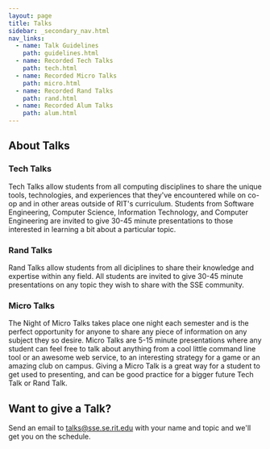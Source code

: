 ```yaml
---
layout: page
title: Talks
sidebar: _secondary_nav.html
nav_links:
  - name: Talk Guidelines
    path: guidelines.html
  - name: Recorded Tech Talks
    path: tech.html
  - name: Recorded Micro Talks
    path: micro.html
  - name: Recorded Rand Talks
    path: rand.html
  - name: Recorded Alum Talks
    path: alum.html
---
```


## About Talks

### Tech Talks
Tech Talks allow students from all computing disciplines to share the unique tools, technologies, and experiences that they've encountered while on co-op and in other areas outside of RIT's curriculum. Students from Software Engineering, Computer Science, Information Technology, and Computer Engineering are invited to give 30-45 minute presentations to those interested in learning a bit about a particular topic.

### Rand Talks
Rand Talks allow students from all diciplines to share their knowledge and expertise within any field. All students are invited to give 30-45 minute presentations on any topic they wish to share with the SSE community.

### Micro Talks
The Night of Micro Talks takes place one night each semester and is the perfect opportunity for anyone to share any piece of information on any subject they so desire. Micro Talks are 5-15 minute presentations where any student can feel free to talk about anything from a cool little command line tool or an awesome web service, to an interesting strategy for a game or an amazing club on campus. Giving a Micro Talk is a great way for a student to get used to presenting, and can be good practice for a bigger future Tech Talk or Rand Talk.


## Want to give a Talk?

Send an email to <talks@sse.se.rit.edu> with your name and topic and we'll get you on the schedule.